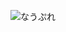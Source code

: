 ![なうぷれ](https://spotify-recently-played-readme.vercel.app/api?user=31kecyhbgy6mf3dqsnt6d7xhcq3y&count=10)  
